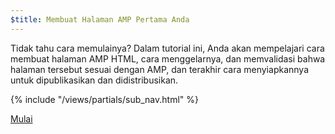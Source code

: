 ```yaml
---
$title: Membuat Halaman AMP Pertama Anda
---
```


Tidak tahu cara memulainya? Dalam tutorial ini, Anda akan mempelajari cara membuat halaman AMP HTML, cara menggelarnya, dan memvalidasi bahwa halaman tersebut sesuai dengan AMP, dan terakhir cara menyiapkannya untuk dipublikasikan dan didistribusikan.

{% include "/views/partials/sub_nav.html" %}

<div class="prev-next-buttons">
<a class="button" href="/id/docs/tutorials/create/basic_markup.html"><span class="arrow-next">Mulai</span></a>
</div>